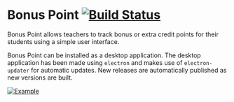 # Bonus Point [![Build Status](https://travis-ci.org/mathhulk/bonus-point.svg?branch=master)](https://travis-ci.org/mathhulk/bonus-point)
Bonus Point allows teachers to track bonus or extra credit points for their students using a simple user interface.

Bonus Point can be installed as a desktop application. The desktop application has been made using `electron` and makes use of `electron-updater` for automatic updates. New releases are automatically published as new versions are built.

[![Example](https://share.mathhulk.me/2018-05-26_18-00-02.png)](https://github.com/mathhulk/bonus-point)

